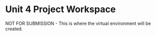 # Unit 4 Project Workspace
 NOT FOR SUBMISSION - This is where the virtual environment will be created.
